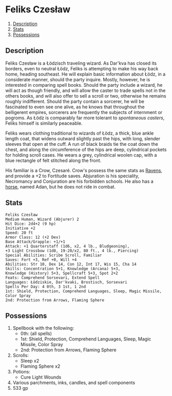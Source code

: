 # Feliks Czesław

1. [Description](#description)
2. [Stats](#stats)
3. [Possessions](#possessions)

## Description

Feliks Czesław is a Łödzisch traveling wizard. As Dar'kva has closed its borders, even to neutral Łödz, Feliks is attempting to make his way back home, heading southeast. He will explain basic information about Łödz, in a considerate manner, should the party inquire. Mostly, however, he is interested in comparing spell books. Should the party include a wizard, he will act as though friendly, and will allow the caster to trade spells not in the others books, and will also offer to sell a scroll or two, otherwise he remains roughly indifferent. Should the party contain a sorcerer, he will be fascinated to even see one alive, as he knows that throughout the belligerent empires, sorcerers are frequently the subjects of internment or pogroms. As Łödz is comparably far more tolerant to _spontaneous casters_, Feliks himself is similarly peaceable.

Feliks wears clothing traditional to wizards of Łödz, a thick, blue ankle length coat, that widens outward slightly past the hips, with long, slender sleeves that open at the cuff. A run of black braids tie the coat down the chest, and along the circumference of the hips are deep, cylindrical pockets for holding scroll cases. He wears a grey, cylindrical woolen cap, with a blue rectangle of felt stitched along the front.

His familiar is a Crow, Czesaré. Crow's possess the same stats as [Ravens](http://www.dandwiki.com/wiki/SRD:Raven), and provide a +2 to Fortitude saves. Abjuration is his speciality, Necromancy and Conjuration are his forbidden schools. He also has a [horse](http://www.dandwiki.com/wiki/SRD:Light_Horse), named Adan, but he does not ride in combat.

## Stats

```
Feliks Czesław
Medium Human, Wizard (Abjurer) 2
Hit Dice: 2d4+2 (9 hp)
Initiative +2
Speed: 20 ft
Armor Class: 12 (+2 Dex)
Base Attack/Grapple: +1/+1
Attack: +1 Quarterstaff (1d6, x2, 4 lb., Bludgeoning),
+3 Light Crossbow (1d8, 19-20/x2, 80 ft., 4 lb., Piercing)
Special Abilities: Scribe Scroll, Familiar
Saves: Fort +3, Ref +0, Will +4
Abilities: Str 10, Dex 14, Con 12, Int 17, Wis 15, Cha 14
Skills: Concentration 5+1, Knowledge (Arcana) 5+3, 
Knowledge (History) 5+3, Spellcraft 5+3, Spot 2+2
Feats: Comprehend Sorsevari, Extend Spell
Languages: Łödziskie, Dar'kvaki, Brostisch, Sorsevari
Spells Per Day: 4 0th, 3 1st, 1 2nd
1st: Shield, Protection, Comprehend Languages, Sleep, Magic Missile, Color Spray
2nd: Protection from Arrows, Flaming Sphere
```

## Possessions

1. Spellbook with the following: 
    * 0th: (all spells)
    * 1st: Shield, Protection, Comprehend Languages, Sleep, Magic Missile, Color Spray
    * 2nd: Protection from Arrows, Flaming Sphere
2. Scrolls:
    * Sleep x2
    * Flaming Sphere x2
3. Potions:
    * Cure Light Wounds
4. Various parchments, inks, candles, and spell components
5. 533 gp

